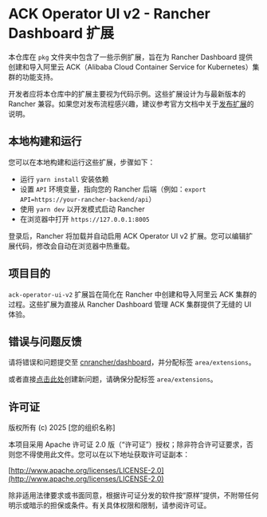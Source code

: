 # ACK Operator UI v2 - Rancher Dashboard 扩展

本仓库在 `pkg` 文件夹中包含了一些示例扩展，旨在为 Rancher Dashboard 提供创建和导入阿里云 ACK（Alibaba Cloud Container Service for Kubernetes）集群的功能支持。

开发者应将本仓库中的扩展主要视为代码示例。这些扩展设计为与最新版本的 Rancher 兼容。如果您对发布流程感兴趣，建议参考官方文档中关于[发布扩展](https://extensions.rancher.io/extensions/next/publishing)的说明。


## 本地构建和运行

您可以在本地构建和运行这些扩展，步骤如下：

- 运行 `yarn install` 安装依赖
- 设置 `API` 环境变量，指向您的 Rancher 后端（例如：`export API=https://your-rancher-backend/api`）
- 使用 `yarn dev` 以开发模式启动 Rancher
- 在浏览器中打开 `https://127.0.0.1:8005`

登录后，Rancher 将加载并自动启用 ACK Operator UI v2 扩展。您可以编辑扩展代码，修改会自动在浏览器中热重载。

## 项目目的

`ack-operator-ui-v2` 扩展旨在简化在 Rancher 中创建和导入阿里云 ACK 集群的过程。这些扩展为直接从 Rancher Dashboard 管理 ACK 集群提供了无缝的 UI 体验。

## 错误与问题反馈

请将错误和问题提交至 [cnrancher/dashboard](//github.com/cnrancher/dashboard/issues)，并分配标签 `area/extensions`。

或者直接[点击此处](//github.com/cnrancher/dashboard/issues/new)创建新问题，请确保分配标签 `area/extensions`。

## 许可证

版权所有 (c) 2025 [您的组织名称]

本项目采用 Apache 许可证 2.0 版（“许可证”）授权；除非符合许可证要求，否则您不得使用此文件。您可以在以下地址获取许可证副本：

[http://www.apache.org/licenses/LICENSE-2.0](http://www.apache.org/licenses/LICENSE-2.0)

除非适用法律要求或书面同意，根据许可证分发的软件按“原样”提供，不附带任何明示或暗示的担保或条件。有关具体权限和限制，请参阅许可证。

